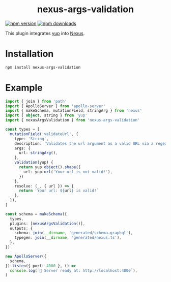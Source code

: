 <p align="center">
  <h1 align="center">nexus-args-validation</h1>
</p>

[![npm version](https://img.shields.io/npm/v/nexus-args-validation.svg?style=flat-square)](https://www.npmjs.org/package/nexus-args-validation)
[![npm downloads](https://img.shields.io/npm/dm/nexus-args-validation.svg?style=flat-square)](http://npm-stat.com/charts.html?package=nexus-args-validation)

This plugin integrates [yup](https://github.com/jquense/yup/) into [Nexus](https://nexusjs.org/).

# Installation

```bash
npm install nexus-args-validation
```

# Example

```typescript
import { join } from 'path'
import { ApolloServer } from 'apollo-server'
import { makeSchema, mutationField, stringArg } from 'nexus'
import { object, string } from 'yup'
import { nexusArgsValidation } from 'nexus-args-validation'

const types = [
  mutationField('validateUrl', {
    type: 'String',
    description: 'Validates the url argument as a valid URL via a regex',
    args: {
      url: stringArg(),
    },
    validation(yup) {
      return yup.object().shape({
        url: yup.url('Your url is not valid!'),
      })
    },
    resolve: (_, { url }) => {
      return `Your url: ${url} is valid!`
    },
  }),
]

const schema = makeSchema({
  types,
  plugins: [nexusArgsValidation()],
  outputs: {
    schema: join(__dirname, 'generated/schema.graphql'),
    typegen: join(__dirname, 'generated/nexus.ts'),
  },
})

new ApolloServer({
  schema,
}).listen({ port: 4000 }, () =>
  console.log(`🚀 Server ready at: http://localhost:4000`),
)
```

